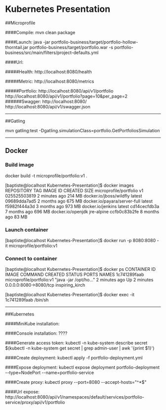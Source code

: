 # Kubernetes Presentation

##Microprofile

####Compile: 
mvn clean package

####Launch:
java -jar portfolio-business/target/portfolio-hollow-thorntail.jar portfolio-business/target/portfolio.war -s portfolio-business/src/main/filters/project-defaults.yml

####Url:  

#####Health:
http://localhost:8080/health

#####Metric:
http://localhost:8080/metrics

#####Portfolio:
http://localhost:8080/api/v1/portfolio  
http://localhost:8080/api/v1/portfolio?page=10&per_page=2  
######Swagger:
http://localhost:8080/  
http://localhost:8080/api/v1/swagger.json





_____________________________________________
##Gatling

mvn gatling:test -Dgatling.simulationClass=portfolio.GetPortfoliosSimulation

_____________________________________
## Docker

### Build image
docker build -t microprofile/portfolio:v1 .

[baptiste@localhost Kubernetes-Presentation]$ docker images
REPOSITORY                     TAG                 IMAGE ID            CREATED             SIZE
microprofile/portfolio         v1                  025525503819        2 minutes ago       214 MB
docker.io/jboss/wildfly        latest              09689dda7ad5        2 months ago        675 MB
docker.io/payara/server-full   latest              f5982f444a3d        3 months ago        973 MB
docker.io/jenkins              latest              cd14cecfdb3a        7 months ago        696 MB
docker.io/openjdk              jre-alpine          ccfb0c83b2fe        8 months ago        83 MB


### Launch container
[baptiste@localhost Kubernetes-Presentation]$ docker run -p 8080:8080 -it microprofile/portfolio:v1

### Connect to container
[baptiste@localhost Kubernetes-Presentation]$ docker ps
CONTAINER ID        IMAGE                       COMMAND                  CREATED             STATUS              PORTS                    NAMES
1c741289faab        microprofile/portfolio:v1   "java -jar /opt/ho..."   2 minutes ago       Up 2 minutes        0.0.0.0:8080->8080/tcp   inspiring_kirch

[baptiste@localhost Kubernetes-Presentation]$ docker exec -it 1c741289faab /bin/sh

_______________________________________________
##Kubernetes

####MiniKube installation: 

####Console installation:
????

####Generate access token: 
kubectl -n kube-system describe secret $(kubectl -n kube-system get secret | grep admin-user | awk '{print $1}')

####Create deployment:
kubectl apply -f portfolio-deployment.yml  

####Expose deployment:
kubectl expose deployment  portfolio-deployment --type=NodePort --name=portfolio-service

####Create proxy:
kubectl proxy --port=8080 --accept-hosts="^*$"

####Url expose:
http://localhost:8080/api/v1/namespaces/default/services/portfolio-service/proxy/api/v1/portfolio

